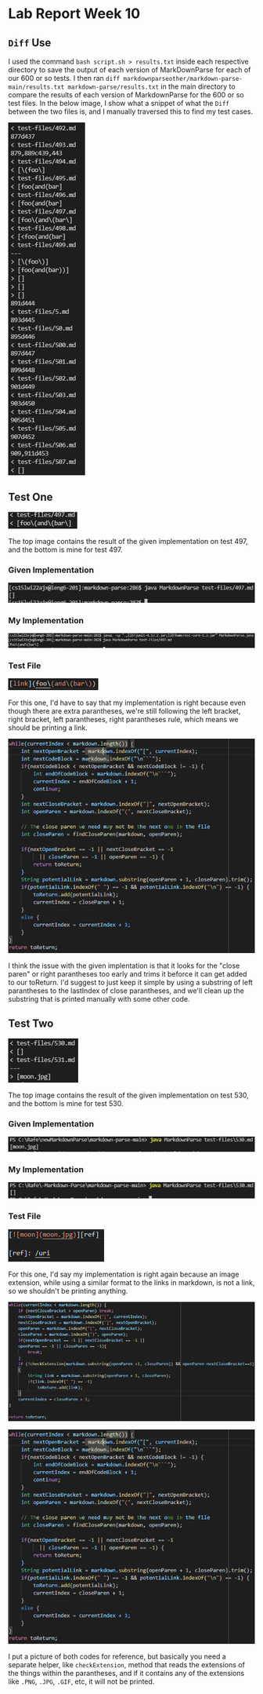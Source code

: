 # Lab Report Week 10

## `Diff` Use
I used the command `bash script.sh > results.txt` inside each respective directory to save the output of each version of MarkDownParse for each of our 600 or so tests. I then ran `diff markdownparseother/markdown-parse-main/results.txt markdown-parse/results.txt` in the main directory to compare the results of each version of MarkdownParse for the 600 or so test files. In the below image, I show what a snippet of what the `Diff` between the two files is, and I manually traversed this to find my test cases.

![Image](FractionofDiffOutput2.PNG)

## Test One
![Image](Test497.PNG)

The top image contains the result of the given implementation on test 497, and the bottom is mine for test 497.
### Given Implementation
![Image](TestOutput497GivenImpl.PNG)

### My Implementation
![Iamge](Test497OutputMyImpl.PNG)

### Test File
![Image](Source497.PNG)

For this one, I'd have to say that my implementation is right because even though there are extra parantheses, we're still following the left bracket, right bracket, left parantheses, right parantheses rule, which means we should be printing a link.

![Image](JoeCode.PNG)

I think the issue with the given implentation is that it looks for the "close paren" or right parantheses too early and trims it beforce it can get added to our toReturn. I'd suggest to just keep it simple by using a substring of left parantheses to the lastIndex of close parantheses, and we'll clean up the substring that is printed manually with some other code.

## Test Two
![Image](Test530.PNG)

The top image contains the result of the given implementation on test 530, and the bottom is mine for test 530.
### Given Implementation
![Image](Test530OutputGivenImpl.PNG)

### My Implementation
![Iamge](Test530OutputMyImpl.PNG)

### Test File
![Image](Source530.PNG)

For this one, I'd say my implementation is right again because an image extension, while using a similar format to the links in markdown, is not a link, so we shouldn't be printing anything.

![Image](MyCode.PNG)

![Image](JoeCode.PNG)

I put a picture of both codes for reference, but basically you need a separate helper, like `checkExtension`,  method that reads the extensions of the things within the parantheses, and if it contains any of the extensions like `.PNG`, `.JPG`, `.GIF`, etc, it will not be printed.

